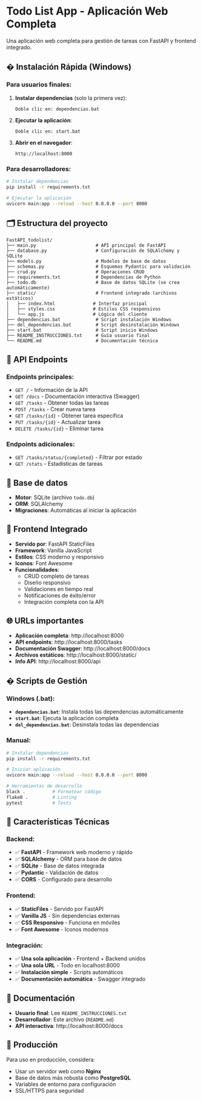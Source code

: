 # Todo List App - Aplicación Web Completa

Una aplicación web completa para gestión de tareas con FastAPI y frontend integrado.

## � Instalación Rápida (Windows)

### Para usuarios finales:
1. **Instalar dependencias** (solo la primera vez):
   ```
   Doble clic en: dependencias.bat
   ```

2. **Ejecutar la aplicación**:
   ```
   Doble clic en: start.bat
   ```

3. **Abrir en el navegador**:
   ```
   http://localhost:8000
   ```

### Para desarrolladores:
```bash
# Instalar dependencias
pip install -r requirements.txt

# Ejecutar la aplicación
uvicorn main:app --reload --host 0.0.0.0 --port 8000
```

## 🗂️ Estructura del proyecto

```
FastAPI_todolist/
├── main.py                      # API principal de FastAPI
├── database.py                  # Configuración de SQLAlchemy y SQLite
├── models.py                    # Modelos de base de datos
├── schemas.py                   # Esquemas Pydantic para validación
├── crud.py                      # Operaciones CRUD
├── requirements.txt             # Dependencias de Python
├── todo.db                      # Base de datos SQLite (se crea automáticamente)
├── static/                      # Frontend integrado (archivos estáticos)
│   ├── index.html              # Interfaz principal
│   ├── styles.css              # Estilos CSS responsivos
│   └── app.js                  # Lógica del cliente
├── dependencias.bat             # Script instalación Windows
├── del_dependencias.bat         # Script desinstalación Windows
├── start.bat                    # Script inicio Windows
├── README_INSTRUCCIONES.txt     # Guía usuario final
└── README.md                    # Documentación técnica
```

## 🚀 API Endpoints

### Endpoints principales:
- `GET /` - Información de la API
- `GET /docs` - Documentación interactiva (Swagger)
- `GET /tasks` - Obtener todas las tareas
- `POST /tasks` - Crear nueva tarea
- `GET /tasks/{id}` - Obtener tarea específica
- `PUT /tasks/{id}` - Actualizar tarea
- `DELETE /tasks/{id}` - Eliminar tarea

### Endpoints adicionales:
- `GET /tasks/status/{completed}` - Filtrar por estado
- `GET /stats` - Estadísticas de tareas

## 💾 Base de datos

- **Motor**: SQLite (archivo `todo.db`)
- **ORM**: SQLAlchemy
- **Migraciones**: Automáticas al iniciar la aplicación

## 📱 Frontend Integrado

- **Servido por**: FastAPI StaticFiles
- **Framework**: Vanilla JavaScript
- **Estilos**: CSS moderno y responsivo
- **Iconos**: Font Awesome
- **Funcionalidades**:
  - CRUD completo de tareas
  - Diseño responsivo
  - Validaciones en tiempo real
  - Notificaciones de éxito/error
  - Integración completa con la API

## 🌐 URLs importantes

- **Aplicación completa**: http://localhost:8000
- **API endpoints**: http://localhost:8000/tasks
- **Documentación Swagger**: http://localhost:8000/docs
- **Archivos estáticos**: http://localhost:8000/static/
- **Info API**: http://localhost:8000/api

## �️ Scripts de Gestión

### Windows (.bat):
- **`dependencias.bat`**: Instala todas las dependencias automáticamente
- **`start.bat`**: Ejecuta la aplicación completa
- **`del_dependencias.bat`**: Desinstala todas las dependencias

### Manual:
```bash
# Instalar dependencias
pip install -r requirements.txt

# Iniciar aplicación
uvicorn main:app --reload --host 0.0.0.0 --port 8000

# Herramientas de desarrollo
black .          # Formatear código
flake8 .         # Linting
pytest           # Tests
```

## 🔧 Características Técnicas

### Backend:
- ✅ **FastAPI** - Framework web moderno y rápido
- ✅ **SQLAlchemy** - ORM para base de datos
- ✅ **SQLite** - Base de datos integrada
- ✅ **Pydantic** - Validación de datos
- ✅ **CORS** - Configurado para desarrollo

### Frontend:
- ✅ **StaticFiles** - Servido por FastAPI
- ✅ **Vanilla JS** - Sin dependencias externas
- ✅ **CSS Responsivo** - Funciona en móviles
- ✅ **Font Awesome** - Iconos modernos

### Integración:
- ✅ **Una sola aplicación** - Frontend + Backend unidos
- ✅ **Una sola URL** - Todo en localhost:8000
- ✅ **Instalación simple** - Scripts automáticos
- ✅ **Documentación automática** - Swagger integrado

## 📄 Documentación

- **Usuario final**: Lee `README_INSTRUCCIONES.txt`
- **Desarrollador**: Este archivo (`README.md`)
- **API interactiva**: http://localhost:8000/docs

## 🚀 Producción

Para uso en producción, considera:
- Usar un servidor web como **Nginx**
- Base de datos más robusta como **PostgreSQL**
- Variables de entorno para configuración
- SSL/HTTPS para seguridad